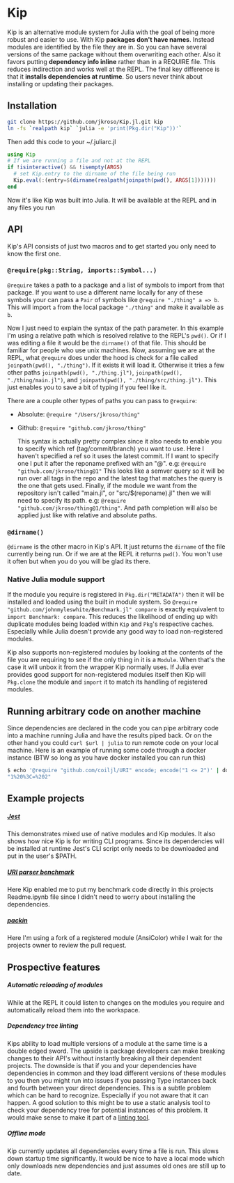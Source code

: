 # Kip

Kip is an alternative module system for Julia with the goal of being more robust and easier to use. With Kip __packages don't have names__. Instead modules are identified by the file they are in. So you can have several versions of the same package without them overwriting each other. Also it favors putting __dependency info inline__ rather than in a REQUIRE file. This reduces indirection and works well at the REPL. The final key difference is that it __installs dependencies at runtime__. So users never think about installing or updating their packages.

## Installation

```sh
git clone https://github.com/jkroso/Kip.jl.git kip
ln -fs `realpath kip` `julia -e 'print(Pkg.dir("Kip"))'`
```

Then add this code to your ~/.juliarc.jl

```julia
using Kip
# If we are running a file and not at the REPL
if !isinteractive() && !isempty(ARGS)
  # set Kip.entry to the dirname of the file being run
  Kip.eval(:(entry=$(dirname(realpath(joinpath(pwd(), ARGS[1]))))))
end
```

Now it's like Kip was built into Julia. It will be available at the REPL and in any files you run

## API

Kip's API consists of just two macros and to get started you only need to know the first one.

### `@require(pkg::String, imports::Symbol...)`

`@require` takes a path to a package and a list of symbols to import from that package. If you want to use a different name locally for any of these symbols your can pass a `Pair` of symbols like `@require "./thing" a => b`. This will import `a` from the local package `"./thing"` and make it available as `b`.

Now I just need to explain the syntax of the path parameter. In this example I'm using a relative path which is resolved relative to the REPL's `pwd()`. Or if I was editing a file it would be the `dirname()` of that file. This should be familiar for people who use unix machines. Now, assuming we are at the REPL, what `@require` does under the hood is check for a file called `joinpath(pwd(), "./thing")`. If it exists it will load it. Otherwise it tries a few other paths `joinpath(pwd(), "./thing.jl")`, `joinpath(pwd(), "./thing/main.jl")`, and `joinpath(pwd(), "./thing/src/thing.jl")`. This just enables you to save a bit of typing if you feel like it.

There are a couple other types of paths you can pass to `@require`:

- Absolute: `@require "/Users/jkroso/thing"`
- Github: `@require "github.com/jkroso/thing"`

  This syntax is actually pretty complex since it also needs to enable you to specify which ref (tag/commit/branch) you want to use. Here I haven't specified a ref so it uses the latest commit. If I want to specify one I put it after the reponame prefixed with an "@". e.g: `@require "github.com/jkroso/thing@1"` This looks like a semver query so it will be run over all tags in the repo and the latest tag that matches the query is the one that gets used. Finally, if the module we want from the repository isn't called "main.jl", or "src/$(reponame).jl" then we will need to specify its path. e.g: `@require "github.com/jkroso/thing@1/thing"`. And path completion will also be applied just like with relative and absolute paths.

### `@dirname()`

`@dirname` is the other macro in Kip's API. It just returns the `dirname` of the file currently being run. Or if we are at the REPL it returns `pwd()`. You won't use it often but when you do you will be glad its there.

### Native Julia module support

If the module you require is registered in `Pkg.dir("METADATA")` then it will be installed and loaded using the built in module system. So  `@require "github.com/johnmyleswhite/Benchmark.jl" compare` is exactly equivalent to `import Benchmark: compare`. This reduces the likelihood of ending up with duplicate modules being loaded within `Kip` and `Pkg`'s respective caches. Especially while Julia doesn't provide any good way to load non-registered modules.

Kip also supports non-registered modules by looking at the contents of the file you are requiring to see if the only thing in it is a `Module`. When that's the case it will unbox it from the wrapper Kip normally uses. If Julia ever provides good support for non-registered modules itself then Kip will `Pkg.clone` the module and `import` it to match its handling of registered modules.

## Running arbitrary code on another machine

Since dependencies are declared in the code you can pipe arbitrary code into a machine running Julia and have the results piped back. Or on the other hand you could `curl $url | julia` to run remote code on your local machine. Here is an example of running some code through a docker instance (BTW so long as you have docker installed you can run this)

```bash
$ echo '@require "github.com/coiljl/URI" encode; encode("1 <= 2")' | docker run -i jkroso/kip.jl
"1%20%3C=%202"
```

## Example projects

##### [Jest](//github.com/jkroso/Jest.jl)

This demonstrates mixed use of native modules and Kip modules. It also shows how nice Kip is for writing CLI programs. Since its dependencies will be installed at runtime Jest's CLI script only needs to be downloaded and put in the user's $PATH.

##### [URI parser benchmark](//github.com/coiljl/URI/blob/master/Readme.ipynb)

Here Kip enabled me to put my benchmark code directly in this projects Readme.ipynb file since I didn't need to worry about installing the dependencies.

##### [packin](//github.com/jkroso/packin/blob/d2103c4937f3303fd2f94e7f8bda4cd176020f23/packin#L2)

Here I'm using a fork of a registered module (AnsiColor) while I wait for the projects owner to review the pull request.

## Prospective features

##### Automatic reloading of modules

While at the REPL it could listen to changes on the modules you require and automatically reload them into the workspace.

##### Dependency tree linting

Kips ability to load multiple versions of a module at the same time is a double edged sword. The upside is package developers can make breaking changes to their API's without instantly breaking all their dependent projects. The downside is that if you and your dependencies have dependencies in common and they load different versions of these modules to you then you might run into issues if you passing Type instances back and fourth between your direct dependencies. This is a subtle problem which can be hard to recognize. Especially if you not aware that it can happen. A good solution to this might be to use a static analysis tool to check your dependency tree for potential instances of this problem. It would make sense to make it part of a [linting tool](//github.com/tonyhffong/Lint.jl).

##### Offline mode

Kip currently updates all dependencies every time a file is run. This slows down startup time significantly. It would be nice to have a local mode which only downloads new dependencies and just assumes old ones are still up to date.